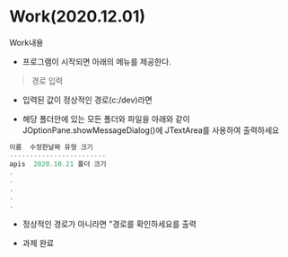 Work(2020.12.01)
===
Work내용

* 프로그램이 시작되면 아래의 메뉴를 제공한다.

>경로 입력

* 입력된 값이 정상적인 경로(c:/dev)라면

* 해당 폴더안에 있는 모든 폴더와 파일을 아래와 같이  JOptionPane.showMessageDialog()에 JTextArea를 사용하여 출력하세요

```java
이름  수정한날짜 유형 크기
------------------------
apis  2020.10.21 폴더 크기
.
.
.
.
.

```

* 정상적인 경로가 아니라면 "경로를 확인하세요를 출력

* 과제 완료


